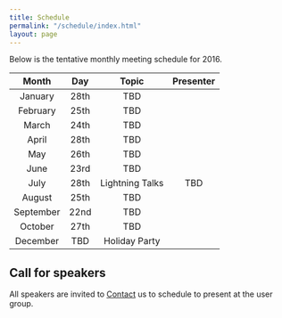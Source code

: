 ```yaml
---
title: Schedule
permalink: "/schedule/index.html"
layout: page
---
```


Below is the tentative monthly meeting schedule for 2016.

|   Month   |  Day |      Topic      | Presenter |
|:---------:|:----:|:---------------:|:---------:|
|  January  | 28th |       TBD       |           |
|  February | 25th |       TBD       |           |
|   March   | 24th |       TBD       |           |
|   April   | 28th |       TBD       |           |
|    May    | 26th |       TBD       |           |
|    June   | 23rd |       TBD       |           |
|    July   | 28th | Lightning Talks |    TBD    |
|   August  | 25th |       TBD       |           |
| September | 22nd |       TBD       |           |
|  October  | 27th |       TBD       |           |
|  December |  TBD |  Holiday Party  |           |

## Call for speakers

All speakers are invited to [Contact](/contact) us to schedule to present at the user group.